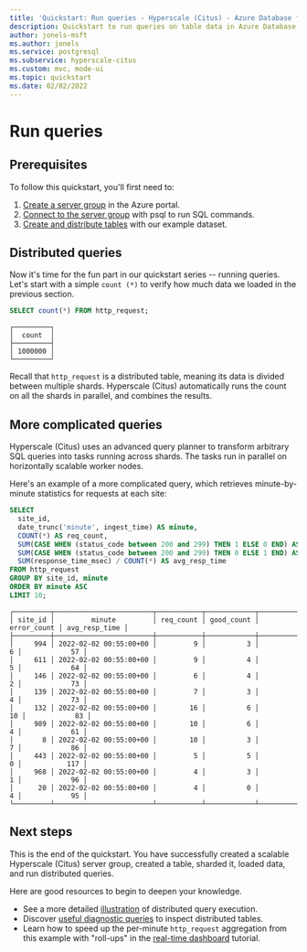 ```yaml
---
title: 'Quickstart: Run queries - Hyperscale (Citus) - Azure Database for PostgreSQL'
description: Quickstart to run queries on table data in Azure Database for PostgreSQL - Hyperscale (Citus).
author: jonels-msft
ms.author: jonels
ms.service: postgresql
ms.subservice: hyperscale-citus
ms.custom: mvc, mode-ui
ms.topic: quickstart
ms.date: 02/02/2022
---
```


# Run queries

## Prerequisites

To follow this quickstart, you'll first need to:

1. [Create a server group](quickstart-create-portal.md) in the Azure portal.
2. [Connect to the server group](quickstart-connect-psql.md) with psql to
   run SQL commands.
3. [Create and distribute tables](quickstart-distribute-tables.md) with our
   example dataset.

## Distributed queries

Now it's time for the fun part in our quickstart series -- running queries.
Let's start with a simple `count (*)` to verify how much data we loaded in
the previous section.

```sql
SELECT count(*) FROM http_request;
```

```
┌─────────┐
│  count  │
├─────────┤
│ 1000000 │
└─────────┘
```

Recall that `http_request` is a distributed table, meaning its data is divided
between multiple shards. Hyperscale (Citus) automatically runs the count on all
the shards in parallel, and combines the results.

## More complicated queries

Hyperscale (Citus) uses an advanced query planner to transform arbitrary SQL
queries into tasks running across shards. The tasks run in parallel on
horizontally scalable worker nodes.

Here's an example of a more complicated query, which retrieves minute-by-minute
statistics for requests at each site:

```sql
SELECT
  site_id,
  date_trunc('minute', ingest_time) AS minute,
  COUNT(*) AS req_count,
  SUM(CASE WHEN (status_code between 200 and 299) THEN 1 ELSE 0 END) AS good_count,
  SUM(CASE WHEN (status_code between 200 and 299) THEN 0 ELSE 1 END) AS error_count,
  SUM(response_time_msec) / COUNT(*) AS avg_resp_time
FROM http_request
GROUP BY site_id, minute
ORDER BY minute ASC
LIMIT 10;
```

```
┌─────────┬────────────────────────┬───────────┬────────────┬─────────────┬───────────────┐
│ site_id │         minute         │ req_count │ good_count │ error_count │ avg_resp_time │
├─────────┼────────────────────────┼───────────┼────────────┼─────────────┼───────────────┤
│     994 │ 2022-02-02 00:55:00+00 │         9 │          3 │           6 │            57 │
│     611 │ 2022-02-02 00:55:00+00 │         9 │          4 │           5 │            64 │
│     146 │ 2022-02-02 00:55:00+00 │         6 │          4 │           2 │            73 │
│     139 │ 2022-02-02 00:55:00+00 │         7 │          3 │           4 │            73 │
│     132 │ 2022-02-02 00:55:00+00 │        16 │          6 │          10 │            83 │
│     989 │ 2022-02-02 00:55:00+00 │        10 │          6 │           4 │            61 │
│       8 │ 2022-02-02 00:55:00+00 │        10 │          3 │           7 │            86 │
│     443 │ 2022-02-02 00:55:00+00 │         5 │          5 │           0 │           117 │
│     968 │ 2022-02-02 00:55:00+00 │         4 │          3 │           1 │            96 │
│      20 │ 2022-02-02 00:55:00+00 │         4 │          0 │           4 │            95 │
└─────────┴────────────────────────┴───────────┴────────────┴─────────────┴───────────────┘
```

## Next steps

This is the end of the quickstart. You have successfully created a scalable
Hyperscale (Citus) server group, created a table, sharded it, loaded data,
and run distributed queries.

Here are good resources to begin to deepen your knowledge.

* See a more detailed [illustration](tutorial-shard.md) of distributed query
  execution.
* Discover [useful diagnostic queries](howto-useful-diagnostic-queries.md) to
  inspect distributed tables.
* Learn how to speed up the per-minute `http_request` aggregation from this
  example with "roll-ups" in the [real-time
  dashboard](tutorial-design-database-realtime.md) tutorial.
